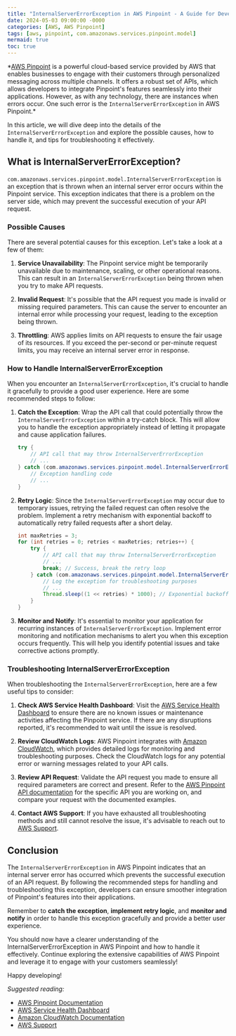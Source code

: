 ```yaml
---
title: "InternalServerErrorException in AWS Pinpoint - A Guide for Developers"
date: 2024-05-03 09:00:00 -0000
categories: [AWS, AWS Pinpoint]
tags: [aws, pinpoint, com.amazonaws.services.pinpoint.model]
mermaid: true
toc: true
---
```



\*[AWS Pinpoint](https://aws.amazon.com/pinpoint/) is a powerful cloud-based service provided by AWS that enables businesses to engage with their customers through personalized messaging across multiple channels. It offers a robust set of APIs, which allows developers to integrate Pinpoint's features seamlessly into their applications. However, as with any technology, there are instances when errors occur. One such error is the `InternalServerErrorException` in AWS Pinpoint.*

In this article, we will dive deep into the details of the `InternalServerErrorException` and explore the possible causes, how to handle it, and tips for troubleshooting it effectively.

## What is InternalServerErrorException?

`com.amazonaws.services.pinpoint.model.InternalServerErrorException` is an exception that is thrown when an internal server error occurs within the Pinpoint service. This exception indicates that there is a problem on the server side, which may prevent the successful execution of your API request.

### Possible Causes

There are several potential causes for this exception. Let's take a look at a few of them:

1. **Service Unavailability**: The Pinpoint service might be temporarily unavailable due to maintenance, scaling, or other operational reasons. This can result in an `InternalServerErrorException` being thrown when you try to make API requests.

2. **Invalid Request**: It's possible that the API request you made is invalid or missing required parameters. This can cause the server to encounter an internal error while processing your request, leading to the exception being thrown.

3. **Throttling**: AWS applies limits on API requests to ensure the fair usage of its resources. If you exceed the per-second or per-minute request limits, you may receive an internal server error in response.

### How to Handle InternalServerErrorException

When you encounter an `InternalServerErrorException`, it's crucial to handle it gracefully to provide a good user experience. Here are some recommended steps to follow:

1. **Catch the Exception**: Wrap the API call that could potentially throw the `InternalServerErrorException` within a try-catch block. This will allow you to handle the exception appropriately instead of letting it propagate and cause application failures.

   ```java
   try {
       // API call that may throw InternalServerErrorException
       // ...
   } catch (com.amazonaws.services.pinpoint.model.InternalServerErrorException e) {
       // Exception handling code
       // ...
   }
   ```

2. **Retry Logic**: Since the `InternalServerErrorException` may occur due to temporary issues, retrying the failed request can often resolve the problem. Implement a retry mechanism with exponential backoff to automatically retry failed requests after a short delay.

   ```java
   int maxRetries = 3;
   for (int retries = 0; retries < maxRetries; retries++) {
       try {
           // API call that may throw InternalServerErrorException
           // ...
           break; // Success, break the retry loop
       } catch (com.amazonaws.services.pinpoint.model.InternalServerErrorException e) {
           // Log the exception for troubleshooting purposes
           // ...
           Thread.sleep((1 << retries) * 1000); // Exponential backoff
       }
   }
   ```

3. **Monitor and Notify**: It's essential to monitor your application for recurring instances of `InternalServerErrorException`. Implement error monitoring and notification mechanisms to alert you when this exception occurs frequently. This will help you identify potential issues and take corrective actions promptly.

### Troubleshooting InternalServerErrorException

When troubleshooting the `InternalServerErrorException`, here are a few useful tips to consider:

1. **Check AWS Service Health Dashboard**: Visit the [AWS Service Health Dashboard](https://status.aws.amazon.com/) to ensure there are no known issues or maintenance activities affecting the Pinpoint service. If there are any disruptions reported, it's recommended to wait until the issue is resolved.

2. **Review CloudWatch Logs**: AWS Pinpoint integrates with [Amazon CloudWatch](https://aws.amazon.com/cloudwatch/), which provides detailed logs for monitoring and troubleshooting purposes. Check the CloudWatch logs for any potential error or warning messages related to your API calls.

3. **Review API Request**: Validate the API request you made to ensure all required parameters are correct and present. Refer to the [AWS Pinpoint API documentation](https://docs.aws.amazon.com/pinpoint/latest/apireference/) for the specific API you are working on, and compare your request with the documented examples.

4. **Contact AWS Support**: If you have exhausted all troubleshooting methods and still cannot resolve the issue, it's advisable to reach out to [AWS Support](https://aws.amazon.com/support/).

## Conclusion

The `InternalServerErrorException` in AWS Pinpoint indicates that an internal server error has occurred which prevents the successful execution of an API request. By following the recommended steps for handling and troubleshooting this exception, developers can ensure smoother integration of Pinpoint's features into their applications.

Remember to **catch the exception**, **implement retry logic**, and **monitor and notify** in order to handle this exception gracefully and provide a better user experience.

You should now have a clearer understanding of the InternalServerErrorException in AWS Pinpoint and how to handle it effectively. Continue exploring the extensive capabilities of AWS Pinpoint and leverage it to engage with your customers seamlessly!

Happy developing!

*Suggested reading:*
- [AWS Pinpoint Documentation](https://docs.aws.amazon.com/pinpoint/)
- [AWS Service Health Dashboard](https://status.aws.amazon.com/)
- [Amazon CloudWatch Documentation](https://docs.aws.amazon.com/cloudwatch/)
- [AWS Support](https://aws.amazon.com/support/)